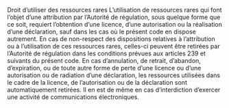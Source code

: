 Droit d’utiliser des ressources rares
L’utilisation de ressources rares qui font l’objet d’une attribution par l’Autorité de régulation, sous quelque forme que ce soit, requiert l’obtention d’une licence, d’une autorisation ou la réalisation d’une déclaration, sauf dans les cas où le présent code en dispose autrement.
En cas de non-respect des dispositions relatives à l’attribution ou à l’utilisation de ces ressources rares, celles-ci peuvent être retirées par l’Autorité de régulation dans les conditions prévues aux articles 239 et suivants du présent code.
En cas d’annulation, de retrait, d’abandon, d’expiration, ou de toute autre forme de perte d’une licence ou d’une autorisation ou de radiation d’une déclaration, les ressources utilisées dans le cadre de la licence, de l’autorisation ou de la déclaration sont automatiquement retirées. Il en est de même en cas d’interdiction d’exercer une activité de communications électroniques.
